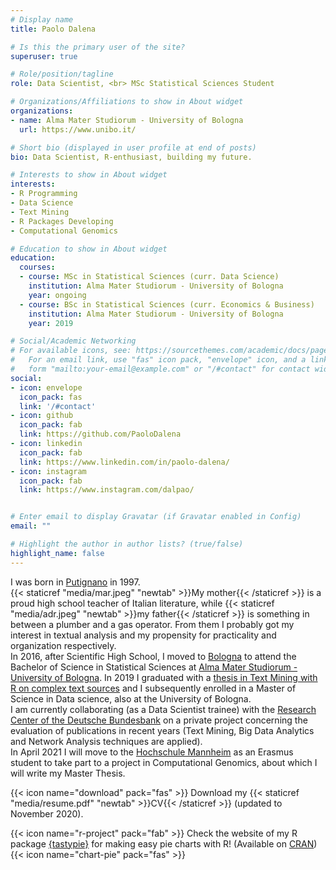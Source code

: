 ```yaml
---
# Display name
title: Paolo Dalena

# Is this the primary user of the site?
superuser: true

# Role/position/tagline
role: Data Scientist, <br> MSc Statistical Sciences Student

# Organizations/Affiliations to show in About widget
organizations:
- name: Alma Mater Studiorum - University of Bologna
  url: https://www.unibo.it/

# Short bio (displayed in user profile at end of posts)
bio: Data Scientist, R-enthusiast, building my future.

# Interests to show in About widget
interests:
- R Programming
- Data Science
- Text Mining
- R Packages Developing
- Computational Genomics

# Education to show in About widget
education:
  courses:
  - course: MSc in Statistical Sciences (curr. Data Science)
    institution: Alma Mater Studiorum - University of Bologna
    year: ongoing
  - course: BSc in Statistical Sciences (curr. Economics & Business)
    institution: Alma Mater Studiorum - University of Bologna
    year: 2019

# Social/Academic Networking
# For available icons, see: https://sourcethemes.com/academic/docs/page-builder/#icons
#   For an email link, use "fas" icon pack, "envelope" icon, and a link in the
#   form "mailto:your-email@example.com" or "/#contact" for contact widget.
social:
- icon: envelope
  icon_pack: fas
  link: '/#contact'
- icon: github
  icon_pack: fab
  link: https://github.com/PaoloDalena
- icon: linkedin
  icon_pack: fab
  link: https://www.linkedin.com/in/paolo-dalena/
- icon: instagram
  icon_pack: fab
  link: https://www.instagram.com/dalpao/


# Enter email to display Gravatar (if Gravatar enabled in Config)
email: ""

# Highlight the author in author lists? (true/false)
highlight_name: false
---
```


I was born in [Putignano](https://www.google.com/maps/@40.8492187,17.1225482,3a,75y,70.92h,99.73t/data=!3m6!1e1!3m4!1slr2xdEuNgaCkx6MqLo2Ugg!2e0!7i13312!8i6656) in 1997.  
{{< staticref "media/mar.jpeg" "newtab" >}}My mother{{< /staticref >}} is a proud high school teacher of Italian literature, while {{< staticref "media/adr.jpeg" "newtab" >}}my father{{< /staticref >}} is something in between a plumber and a gas operator.  From them I probably got my interest in textual analysis and my propensity for practicality and organization respectively.  
In 2016, after Scientific High School, I moved to [Bologna](https://www.google.com/maps/place/Piazza+Maggiore/@44.4938753,11.342443,3a,75y,134.83h,107.53t/data=!3m8!1e1!3m6!1sAF1QipM2FBB6JfQXctdXTAcWCH_l48xfg67JPEGDinEQ!2e10!3e11!6shttps:%2F%2Flh5.googleusercontent.com%2Fp%2FAF1QipM2FBB6JfQXctdXTAcWCH_l48xfg67JPEGDinEQ%3Dw203-h100-k-no-pi-18.11897-ya55.94854-ro-0-fo100!7i10240!8i5120!4m7!3m6!1s0x477fd49586d65539:0x3ec4fc9a3ae6b51e!8m2!3d44.4937544!4d11.3430945!14m1!1BCgIgARICCAI) to attend the Bachelor of Science in Statistical Sciences at [Alma Mater Studiorum - University of Bologna](https://www.unibo.it/). In 2019 I graduated with a [thesis in Text Mining with R on complex text sources](https://paolodalena.github.io/bachelor_thesis_book/) and I subsequently enrolled in a Master of Science in Data science, also at the University of Bologna.  
I am currently collaborating (as a Data Scientist trainee) with the [Research Center of the Deutsche Bundesbank](https://www.bundesbank.de/en/bundesbank/research/research-centre) on a private project concerning the evaluation of publications in recent years (Text Mining, Big Data Analytics and Network Analysis techniques are applied).  
In April 2021 I will move to the [Hochschule Mannheim](https://www.english.hs-mannheim.de/the-university.html) as an Erasmus student to take part to a project in Computational Genomics, about which I will write my Master Thesis.



{{< icon name="download" pack="fas" >}} Download my {{< staticref "media/resume.pdf" "newtab" >}}CV{{< /staticref >}} (updated to November 2020).

{{< icon name="r-project" pack="fab" >}} Check the website of my R package [{tastypie}](https://paolodalena.github.io/tastypie/) for making easy pie charts with R! (Available on [CRAN](https://cran.r-project.org/web/packages/tastypie/index.html)) {{< icon name="chart-pie" pack="fas" >}}
